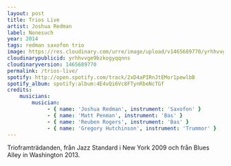 ```yaml
---
layout: post
title: Trios Live
artist: Joshua Redman
label: Nonesuch
year: 2014
tags: redman saxofon trio
image: https://res.cloudinary.com/urre/image/upload/v1465689770/yrhhvvge9bzkogyqqnns.jpg
cloudinarypublicid: yrhhvvge9bzkogyqqnns
cloudinaryversion: 1465689770
permalink: /trios-live/
spotify: http://open.spotify.com/track/2xD4aPIRnJtEMor1pewlbB
spotify_album: spotify:album:4E4vQi6Vc8FTynRbeNcTGf
credits:
    musicians:
        musician:
             - { name: 'Joshua Redman', instrument: 'Saxofon' }
             - { name: 'Matt Penman', instrument: 'Bas' }
             - { name: 'Reuben Rogers', instrument: 'Bas' }
             - { name: 'Gregory Hutchinson', instrument: 'Trummor' }
---
```


Trioframträdanden, från Jazz Standard i New York 2009 och från Blues Alley in Washington 2013.
